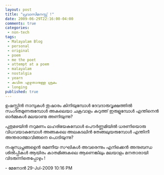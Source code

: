 ```yaml
---
layout: post
title: "പ്രവാസിമനസ്സ് !"
date: 2009-06-29T22:16:00-04:00
comments: true
categories:
 - non-tech
tags:
 - Malayalam Blog
 - personal
 - original
 - poem
 - me the poet
 - attempt at a poem
 - malayalam
 - nostalgia
 - yearn
 - കവിത എഴുതാനുള്ള ശ്രമം
 - longing
published: true
---
```


ഉഷസ്സിൻ നാമ്പുകള്‍ തുഷാരം കിനിയുമ്പോള്‍
ദേവദാരുവൃക്ഷത്തില്‍ സംഗീതമുണരുമ്പോൾ
അകലെയാ ചക്രവാളം കറുത്ത് ഇരുളുമ്പോൾ
എന്തിനെൻ ഓർമ്മകൾ മലയാണ്മ അണിയുന്നു?

പുതുമഴയിൻ നറുമണം ലഹരിയേകുമ്പോൾ
പൌർണ്ണമിയിൽ ധരണിയൊരു വിധവയാകുമ്പോൾ
അങ്ങകലെ അലകടലിൻ തേങ്ങലുയരുമ്പോള്‍ 
എന്തിനീ അന്തരാത്മാവിങ്ങനെ പൊടിയുന്നു?

നഷ്ടസ്വപ്നങ്ങളെന്‍ രമണീയ സഘികള്‍
അവരെന്നും എനിക്കെൻ അനുബന്ധ ശിൽപ്പികൾ
ആയിരം കാതമിങ്ങകലെ ആണെങ്കിലും
മലയാളം മനതാരായി വിടരുന്നിതെപ്പോഴും !


\- മേനോന്‍ 
29-Jul-2009 10:16 PM
